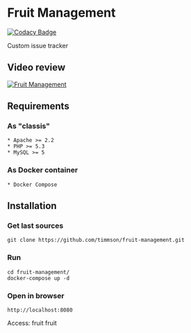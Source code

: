 # Fruit Management

[![Codacy Badge](https://api.codacy.com/project/badge/Grade/874800016d5e4177b69cd8c74608cd1a)](https://www.codacy.com/app/timmson666/fruit-management?utm_source=github.com&utm_medium=referral&utm_content=timmson/fruit-management&utm_campaign=badger)

Custom issue tracker

## Video review
[![Fruit Management ](http://img.youtube.com/vi/LGGKk6gk4lM/0.jpg)](https://www.youtube.com/watch?v=LGGKk6gk4lM "Fruit Management ")

## Requirements

### As "classis"
    * Apache >= 2.2
    * PHP >= 5.3
    * MySQL >= 5

### As Docker container
    * Docker Compose

## Installation

### Get last sources
```
git clone https://github.com/timmson/fruit-management.git 
```

### Run
```
cd fruit-management/
docker-compose up -d
```

### Open in browser
```
http://localhost:8080
```

Access: fruit fruit
